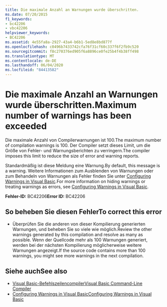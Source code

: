 ```yaml
---
title: Die maximale Anzahl an Warnungen wurde überschritten.
ms.date: 07/20/2015
f1_keywords:
- bc42206
- vbc42206
helpviewer_keywords:
- BC42206
ms.assetid: 4e55fa8a-2927-43a4-b6b1-5ed8e8bd877f
ms.openlocfilehash: c0496b7433742cfa76f31cf60c337f6f2fb9c520
ms.sourcegitcommit: f8c270376ed905f6a8896ce0fe25b4f4b38ff498
ms.translationtype: MT
ms.contentlocale: de-DE
ms.lasthandoff: 06/04/2020
ms.locfileid: "84413582"
---
```

# <a name="maximum-number-of-warnings-has-been-exceeded"></a><span data-ttu-id="cd47e-102">Die maximale Anzahl an Warnungen wurde überschritten.</span><span class="sxs-lookup"><span data-stu-id="cd47e-102">Maximum number of warnings has been exceeded</span></span>
<span data-ttu-id="cd47e-103">Die maximale Anzahl von Compilerwarnungen ist 100.</span><span class="sxs-lookup"><span data-stu-id="cd47e-103">The maximum number of compilation warnings is 100.</span></span> <span data-ttu-id="cd47e-104">Der Compiler setzt dieses Limit, um die Größe von Fehler- und Warnungsberichten zu verringern.</span><span class="sxs-lookup"><span data-stu-id="cd47e-104">The compiler imposes this limit to reduce the size of error and warning reports.</span></span>  
  
 <span data-ttu-id="cd47e-105">Standardmäßig ist diese Meldung eine Warnung.</span><span class="sxs-lookup"><span data-stu-id="cd47e-105">By default, this message is a warning.</span></span> <span data-ttu-id="cd47e-106">Weitere Informationen zum Ausblenden von Warnungen oder zum Behandeln von Warnungen als Fehler finden Sie unter [Configuring Warnings in Visual Basic](/visualstudio/ide/configuring-warnings-in-visual-basic).</span><span class="sxs-lookup"><span data-stu-id="cd47e-106">For more information on hiding warnings or treating warnings as errors, see [Configuring Warnings in Visual Basic](/visualstudio/ide/configuring-warnings-in-visual-basic).</span></span>  
  
 <span data-ttu-id="cd47e-107">**Fehler-ID:** BC42206</span><span class="sxs-lookup"><span data-stu-id="cd47e-107">**Error ID:** BC42206</span></span>  
  
## <a name="to-correct-this-error"></a><span data-ttu-id="cd47e-108">So beheben Sie diesen Fehler</span><span class="sxs-lookup"><span data-stu-id="cd47e-108">To correct this error</span></span>  
  
- <span data-ttu-id="cd47e-109">Überprüfen Sie die anderen von dieser Kompilierung generierten Warnungen, und beheben Sie so viele wie möglich.</span><span class="sxs-lookup"><span data-stu-id="cd47e-109">Review the other warnings generated by this compilation and resolve as many as possible.</span></span> <span data-ttu-id="cd47e-110">Wenn der Quellcode mehr als 100 Warnungen generiert, werden bei der nächsten Kompilierung möglicherweise weitere Warnungen angezeigt.</span><span class="sxs-lookup"><span data-stu-id="cd47e-110">If the source code contains more than 100 warnings, you might see more warnings in the next compilation.</span></span>  
  
## <a name="see-also"></a><span data-ttu-id="cd47e-111">Siehe auch</span><span class="sxs-lookup"><span data-stu-id="cd47e-111">See also</span></span>

- [<span data-ttu-id="cd47e-112">Visual Basic-Befehlszeilencompiler</span><span class="sxs-lookup"><span data-stu-id="cd47e-112">Visual Basic Command-Line Compiler</span></span>](../reference/command-line-compiler/index.md)
- [<span data-ttu-id="cd47e-113">Configuring Warnings in Visual Basic</span><span class="sxs-lookup"><span data-stu-id="cd47e-113">Configuring Warnings in Visual Basic</span></span>](/visualstudio/ide/configuring-warnings-in-visual-basic)
